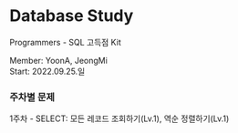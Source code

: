 # Database Study
Programmers - SQL 고득점 Kit  
  
Member: YoonA, JeongMi  
Start: 2022.09.25.일  
  
### 주차별 문제
1주차 - SELECT: 모든 레코드 조회하기(Lv.1), 역순 정렬하기(Lv.1)  
